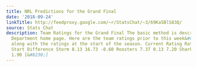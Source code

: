 ```yaml
---
title: NRL Predictions for the Grand Final
date: '2018-09-24'
linkTitle: http://feedproxy.google.com/~r/StatsChat/~3/69Ka5BlS83Q/
source: Stats Chat
description: Team Ratings for the Grand Final The basic method is described on my
  Department home page. Here are the team ratings prior to this week&#8217;s games,
  along with the ratings at the start of the season. Current Rating Rating at Season
  Start Difference Storm 8.13 16.73 -8.60 Roosters 7.37 0.13 7.20 Sharks 4.08 2.20
  1.90 [&#8230;]
---
```

